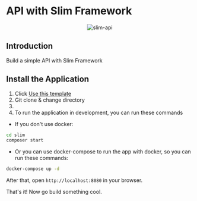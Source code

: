 # API with Slim Framework

<p align="center">
    <img src="https://pbs.twimg.com/media/FOUaR-CXsAM5LOG?format=png&name=900x900" alt="slim-api">
</p>

## Introduction
Build a simple API with Slim Framework 

## Install the Application
1. Click [Use this template](https://github.com/agungprsty/slim-api/generate)
2. Git clone & change directory
3. 
4. To run the application in development, you can run these commands

- If you don't use docker:
```bash
cd slim
composer start
```

- Or you can use docker-compose to run the app with docker, so you can run these commands:
```bash
docker-compose up -d
```
After that, open `http://localhost:8080` in your browser.

That's it! Now go build something cool.
